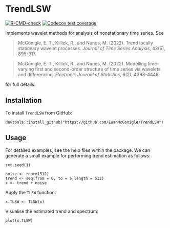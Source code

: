 
<!-- README.md is generated from README.Rmd. Please edit that file -->

# TrendLSW

<!-- badges: start -->

[![R-CMD-check](https://github.com/EuanMcGonigle/TrendLSW/actions/workflows/R-CMD-check.yaml/badge.svg)](https://github.com/EuanMcGonigle/TrendLSW/actions/workflows/R-CMD-check.yaml)
[![Codecov test
coverage](https://codecov.io/gh/EuanMcGonigle/TrendLSW/branch/main/graph/badge.svg)](https://app.codecov.io/gh/EuanMcGonigle/TrendLSW?branch=main)
<!-- badges: end -->

Implements wavelet methods for analysis of nonstationary time series.
See

> McGonigle, E. T., Killick, R., and Nunes, M. (2022). Trend locally
> stationary wavelet processes. *Journal of Time Series Analysis*,
> 43(6), 895-917.

> McGonigle, E. T., Killick, R., and Nunes, M. (2022). Modelling
> time-varying first and second-order structure of time series via
> wavelets and differencing. *Electronic Journal of Statistics*, 6(2),
> 4398-4448.

for full details.

## Installation

To install `TrendLSW` from GitHub:

    devtools::install_github("https://github.com/EuanMcGonigle/TrendLSW")

## Usage

For detailed examples, see the help files within the package. We can
generate a small example for performing trend estimation as follows:

    set.seed(1)

    noise <- rnorm(512)
    trend <- seq(from = 0, to = 5,length = 512)
    x <- trend + noise

Apply the `TLSW` function:

    x.TLSW <- TLSW(x)

Visualise the estimated trend and spectrum:

    plot(x.TLSW)
